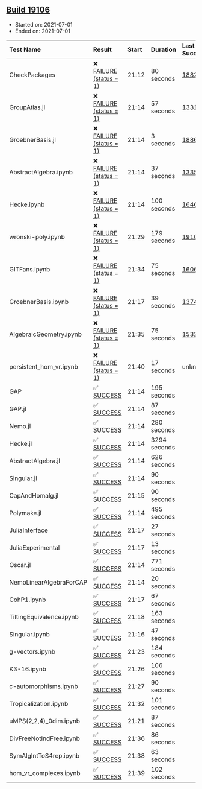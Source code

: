 ## [Build 19106](https://oscarci.mathematik.uni-kl.de/job/oscar/19106/)

* Started on: 2021-07-01
* Ended on: 2021-07-01

| Test Name    | Result | Start | Duration | Last Success | First Failure |
|:-------------|:-------|:------|:---------|:-------------|:--------------|
| CheckPackages | ❌ [FAILURE (status = 1)](https://oscarci.mathematik.uni-kl.de/job/oscar/19106/artifact/logs/build-19106/CheckPackages.log) | 21:12 | 80 seconds | [18822](https://oscarci.mathematik.uni-kl.de/job/oscar/18822/) | [18823](https://oscarci.mathematik.uni-kl.de/job/oscar/18823/) |
| GroupAtlas.jl | ❌ [FAILURE (status = 1)](https://oscarci.mathematik.uni-kl.de/job/oscar/19106/artifact/logs/build-19106/GroupAtlas.jl.log) | 21:14 | 57 seconds | [13311](https://oscarci.mathematik.uni-kl.de/job/oscar/13311/) | [13312](https://oscarci.mathematik.uni-kl.de/job/oscar/13312/) |
| GroebnerBasis.jl | ❌ [FAILURE (status = 1)](https://oscarci.mathematik.uni-kl.de/job/oscar/19106/artifact/logs/build-19106/GroebnerBasis.jl.log) | 21:14 | 3 seconds | [18864](https://oscarci.mathematik.uni-kl.de/job/oscar/18864/) | [18865](https://oscarci.mathematik.uni-kl.de/job/oscar/18865/) |
| AbstractAlgebra.ipynb | ❌ [FAILURE (status = 1)](https://oscarci.mathematik.uni-kl.de/job/oscar/19106/artifact/logs/build-19106/AbstractAlgebra.ipynb.log) | 21:14 | 37 seconds | [13355](https://oscarci.mathematik.uni-kl.de/job/oscar/13355/) | [13356](https://oscarci.mathematik.uni-kl.de/job/oscar/13356/) |
| Hecke.ipynb | ❌ [FAILURE (status = 1)](https://oscarci.mathematik.uni-kl.de/job/oscar/19106/artifact/logs/build-19106/Hecke.ipynb.log) | 21:14 | 100 seconds | [16463](https://oscarci.mathematik.uni-kl.de/job/oscar/16463/) | [16464](https://oscarci.mathematik.uni-kl.de/job/oscar/16464/) |
| wronski-poly.ipynb | ❌ [FAILURE (status = 1)](https://oscarci.mathematik.uni-kl.de/job/oscar/19106/artifact/logs/build-19106/wronski-poly.ipynb.log) | 21:29 | 179 seconds | [19105](https://oscarci.mathematik.uni-kl.de/job/oscar/19105/) | [19106](https://oscarci.mathematik.uni-kl.de/job/oscar/19106/) |
| GITFans.ipynb | ❌ [FAILURE (status = 1)](https://oscarci.mathematik.uni-kl.de/job/oscar/19106/artifact/logs/build-19106/GITFans.ipynb.log) | 21:34 | 75 seconds | [16068](https://oscarci.mathematik.uni-kl.de/job/oscar/16068/) | [16069](https://oscarci.mathematik.uni-kl.de/job/oscar/16069/) |
| GroebnerBasis.ipynb | ❌ [FAILURE (status = 1)](https://oscarci.mathematik.uni-kl.de/job/oscar/19106/artifact/logs/build-19106/GroebnerBasis.ipynb.log) | 21:17 | 39 seconds | [13748](https://oscarci.mathematik.uni-kl.de/job/oscar/13748/) | [13749](https://oscarci.mathematik.uni-kl.de/job/oscar/13749/) |
| AlgebraicGeometry.ipynb | ❌ [FAILURE (status = 1)](https://oscarci.mathematik.uni-kl.de/job/oscar/19106/artifact/logs/build-19106/AlgebraicGeometry.ipynb.log) | 21:35 | 75 seconds | [15322](https://oscarci.mathematik.uni-kl.de/job/oscar/15322/) | [15323](https://oscarci.mathematik.uni-kl.de/job/oscar/15323/) |
| persistent_hom_vr.ipynb | ❌ [FAILURE (status = 1)](https://oscarci.mathematik.uni-kl.de/job/oscar/19106/artifact/logs/build-19106/persistent_hom_vr.ipynb.log) | 21:40 | 17 seconds | unknown | unknown |
| GAP | ✅ [SUCCESS](https://oscarci.mathematik.uni-kl.de/job/oscar/19106/artifact/logs/build-19106/GAP.log) | 21:14 | 195 seconds |  |  |
| GAP.jl | ✅ [SUCCESS](https://oscarci.mathematik.uni-kl.de/job/oscar/19106/artifact/logs/build-19106/GAP.jl.log) | 21:14 | 87 seconds |  |  |
| Nemo.jl | ✅ [SUCCESS](https://oscarci.mathematik.uni-kl.de/job/oscar/19106/artifact/logs/build-19106/Nemo.jl.log) | 21:14 | 280 seconds |  |  |
| Hecke.jl | ✅ [SUCCESS](https://oscarci.mathematik.uni-kl.de/job/oscar/19106/artifact/logs/build-19106/Hecke.jl.log) | 21:14 | 3294 seconds |  |  |
| AbstractAlgebra.jl | ✅ [SUCCESS](https://oscarci.mathematik.uni-kl.de/job/oscar/19106/artifact/logs/build-19106/AbstractAlgebra.jl.log) | 21:14 | 626 seconds |  |  |
| Singular.jl | ✅ [SUCCESS](https://oscarci.mathematik.uni-kl.de/job/oscar/19106/artifact/logs/build-19106/Singular.jl.log) | 21:14 | 90 seconds |  |  |
| CapAndHomalg.jl | ✅ [SUCCESS](https://oscarci.mathematik.uni-kl.de/job/oscar/19106/artifact/logs/build-19106/CapAndHomalg.jl.log) | 21:15 | 90 seconds |  |  |
| Polymake.jl | ✅ [SUCCESS](https://oscarci.mathematik.uni-kl.de/job/oscar/19106/artifact/logs/build-19106/Polymake.jl.log) | 21:14 | 495 seconds |  |  |
| JuliaInterface | ✅ [SUCCESS](https://oscarci.mathematik.uni-kl.de/job/oscar/19106/artifact/logs/build-19106/JuliaInterface.log) | 21:17 | 27 seconds |  |  |
| JuliaExperimental | ✅ [SUCCESS](https://oscarci.mathematik.uni-kl.de/job/oscar/19106/artifact/logs/build-19106/JuliaExperimental.log) | 21:17 | 13 seconds |  |  |
| Oscar.jl | ✅ [SUCCESS](https://oscarci.mathematik.uni-kl.de/job/oscar/19106/artifact/logs/build-19106/Oscar.jl.log) | 21:14 | 771 seconds |  |  |
| NemoLinearAlgebraForCAP | ✅ [SUCCESS](https://oscarci.mathematik.uni-kl.de/job/oscar/19106/artifact/logs/build-19106/NemoLinearAlgebraForCAP.log) | 21:14 | 20 seconds |  |  |
| CohP1.ipynb | ✅ [SUCCESS](https://oscarci.mathematik.uni-kl.de/job/oscar/19106/artifact/logs/build-19106/CohP1.ipynb.log) | 21:17 | 67 seconds |  |  |
| TiltingEquivalence.ipynb | ✅ [SUCCESS](https://oscarci.mathematik.uni-kl.de/job/oscar/19106/artifact/logs/build-19106/TiltingEquivalence.ipynb.log) | 21:18 | 163 seconds |  |  |
| Singular.ipynb | ✅ [SUCCESS](https://oscarci.mathematik.uni-kl.de/job/oscar/19106/artifact/logs/build-19106/Singular.ipynb.log) | 21:16 | 47 seconds |  |  |
| g-vectors.ipynb | ✅ [SUCCESS](https://oscarci.mathematik.uni-kl.de/job/oscar/19106/artifact/logs/build-19106/g-vectors.ipynb.log) | 21:23 | 184 seconds |  |  |
| K3-16.ipynb | ✅ [SUCCESS](https://oscarci.mathematik.uni-kl.de/job/oscar/19106/artifact/logs/build-19106/K3-16.ipynb.log) | 21:26 | 106 seconds |  |  |
| c-automorphisms.ipynb | ✅ [SUCCESS](https://oscarci.mathematik.uni-kl.de/job/oscar/19106/artifact/logs/build-19106/c-automorphisms.ipynb.log) | 21:27 | 90 seconds |  |  |
| Tropicalization.ipynb | ✅ [SUCCESS](https://oscarci.mathematik.uni-kl.de/job/oscar/19106/artifact/logs/build-19106/Tropicalization.ipynb.log) | 21:32 | 101 seconds |  |  |
| uMPS(2,2,4)_0dim.ipynb | ✅ [SUCCESS](https://oscarci.mathematik.uni-kl.de/job/oscar/19106/artifact/logs/build-19106/uMPS-2-2-4-_0dim.ipynb.log) | 21:21 | 87 seconds |  |  |
| DivFreeNotIndFree.ipynb | ✅ [SUCCESS](https://oscarci.mathematik.uni-kl.de/job/oscar/19106/artifact/logs/build-19106/DivFreeNotIndFree.ipynb.log) | 21:36 | 86 seconds |  |  |
| SymAlgIntToS4rep.ipynb | ✅ [SUCCESS](https://oscarci.mathematik.uni-kl.de/job/oscar/19106/artifact/logs/build-19106/SymAlgIntToS4rep.ipynb.log) | 21:38 | 63 seconds |  |  |
| hom_vr_complexes.ipynb | ✅ [SUCCESS](https://oscarci.mathematik.uni-kl.de/job/oscar/19106/artifact/logs/build-19106/hom_vr_complexes.ipynb.log) | 21:39 | 102 seconds |  |  |
